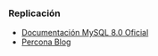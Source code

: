 ### Replicación

* [Documentación MySQL 8.0 Oficial](https://dev.mysql.com/doc/refman/8.0/en/replication-configuration.html)
* [Percona Blog](https://www.percona.com/blog/2017/02/07/overview-of-different-mysql-replication-solutions/)
